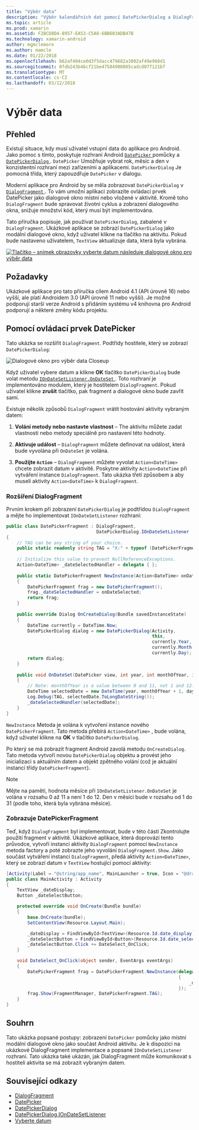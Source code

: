 ```yaml
---
title: "Výběr data"
description: "Výběr kalendářních dat pomocí DatePickerDialog a DialogFragment"
ms.topic: article
ms.prod: xamarin
ms.assetid: F2BCD8D4-8957-EA53-C5A8-6BB603ADB47B
ms.technology: xamarin-android
author: mgmclemore
ms.author: mamcle
ms.date: 01/22/2018
ms.openlocfilehash: b62af404ce0d3f5dacc479682a3002af49e968d1
ms.sourcegitcommit: 0fdb243b46cf21be47584900805cadcd077121bf
ms.translationtype: MT
ms.contentlocale: cs-CZ
ms.lasthandoff: 03/12/2018
---
```

# <a name="date-picker"></a>Výběr data

## <a name="overview"></a>Přehled

Existují situace, kdy musí uživatel vstupní data do aplikace pro Android. Jako pomoc s tímto, poskytuje rozhraní Android [ `DatePicker` ](https://developer.xamarin.com/api/type/Android.Widget.DatePicker/) pomůcky a [ `DatePickerDialog` ](https://developer.xamarin.com/api/type/Android.App.DatePickerDialog/) . `DatePicker` Umožňuje vybrat rok, měsíc a den v konzistentní rozhraní mezi zařízeními a aplikacemi. `DatePickerDialog` Je pomocná třída, který zapouzdřuje `DatePicker` v dialogu.

Moderní aplikace pro Android by se měla zobrazovat `DatePickerDialog` v [ `DialogFragment` ](https://developer.xamarin.com/api/type/Android.App.DialogFragment/). To vám umožní aplikaci zobrazíte ovládací prvek DatePicker jako dialogové okno místní nebo vložené v aktivitě. Kromě toho `DialogFragment` bude spravovat životní cyklus a zobrazení dialogového okna, snižuje množství kód, který musí být implementována.

Tato příručka popisuje, jak používat `DatePickerDialog`, zabalené v `DialogFragment`. Ukázkové aplikace se zobrazí `DatePickerDialog` jako modální dialogové okno, když uživatel klikne na tlačítko na aktivitu. Pokud bude nastaveno uživatelem, `TextView` aktualizuje data, která byla vybrána.

[![Tlačítko – snímek obrazovky vyberte datum následuje dialogové okno pro výběr data](date-picker-images/image-01-sml.png)](date-picker-images/image-01.png#lightbox)

## <a name="requirements"></a>Požadavky

Ukázkové aplikace pro tato příručka cílem Android 4.1 (API úrovně
16) nebo vyšší, ale platí Androidem 3.0 (API úrovně 11 nebo vyšší). Je možné podporují starší verze Android s přidáním systému v4 knihovna pro Android podporují a některé změny kódu projektu.

## <a name="using-the-datepicker"></a>Pomocí ovládací prvek DatePicker

Tato ukázka se rozšířit `DialogFragment`. Podtřídy hostitele, který se zobrazí `DatePickerDialog`:

![Dialogové okno pro výběr data Closeup](date-picker-images/image-02.png)

Když uživatel vybere datum a klikne **OK** tlačítko `DatePickerDialog` bude volat metodu [ `IOnDateSetListener.OnDateSet` ](https://developer.xamarin.com/api/member/Android.App.DatePickerDialog+IOnDateSetListener.OnDateSet/p/Android.Widget.DatePicker/System.Int32/System.Int32/System.Int32/).
Toto rozhraní je implementováno modulem, který je hostitelem `DialogFragment`. Pokud uživatel klikne **zrušit** tlačítko, pak fragment a dialogové okno bude zavřít sami.

Existuje několik způsobů `DialogFragment` vrátit hostování aktivity vybraným datem:

1. **Volání metody nebo nastavte vlastnost** &ndash; The aktivitu můžete zadat vlastnosti nebo metody speciálně pro nastavení této hodnoty.

2. **Aktivuje událost** &ndash; `DialogFragment` můžete definovat na událost, která bude vyvolána při `OnDateSet` je volána.

3. **Použijte `Action`**  &ndash; `DialogFragment` můžete vyvolat `Action<DateTime>` chcete zobrazit datum v aktivitě. Poskytne aktivity `Action<DateTime` při vytváření instance `DialogFragment`. Tato ukázka třetí způsobem a aby museli aktivity `Action<DateTime>` k `DialogFragment`.



### <a name="extending-dialogfragment"></a>Rozšíření DialogFragment

Prvním krokem při zobrazení `DatePickerDialog` je podtřídou `DialogFragment` a mějte ho implementovat `IOnDateSetListener` rozhraní:

```csharp
public class DatePickerFragment : DialogFragment, 
                                  DatePickerDialog.IOnDateSetListener
{
    // TAG can be any string of your choice.
    public static readonly string TAG = "X:" + typeof (DatePickerFragment).Name.ToUpper();
    
    // Initialize this value to prevent NullReferenceExceptions.
    Action<DateTime> _dateSelectedHandler = delegate { };
    
    public static DatePickerFragment NewInstance(Action<DateTime> onDateSelected)
    {
        DatePickerFragment frag = new DatePickerFragment();
        frag._dateSelectedHandler = onDateSelected;
        return frag;
    }
    
    public override Dialog OnCreateDialog(Bundle savedInstanceState)
    {
        DateTime currently = DateTime.Now;
        DatePickerDialog dialog = new DatePickerDialog(Activity, 
                                                       this, 
                                                       currently.Year, 
                                                       currently.Month - 1,
                                                       currently.Day);
        return dialog;
    }
    
    public void OnDateSet(DatePicker view, int year, int monthOfYear, int dayOfMonth)
    {
        // Note: monthOfYear is a value between 0 and 11, not 1 and 12!
        DateTime selectedDate = new DateTime(year, monthOfYear + 1, dayOfMonth);
        Log.Debug(TAG, selectedDate.ToLongDateString());
        _dateSelectedHandler(selectedDate);
    }
}
```

`NewInstance` Metoda je volána k vytvoření instance nového `DatePickerFragment`. Tato metoda přebírá `Action<DateTime>` , bude volána, když uživatel klikne na **OK** v tlačítko `DatePickerDialog`.

Po který se má zobrazit fragment Android zavolá metodu `OnCreateDialog`. Tato metoda vytvoří novou `DatePickerDialog` objektu a provést jeho inicializaci s aktuálním datem a objekt zpětného volání (což je aktuální instancí třídy `DatePickerFragment`).


> [!NOTE]
> Mějte na paměti, hodnota měsíce při `IOnDateSetListener.OnDateSet` je volána v rozsahu 0 až 11 a není 1 do 12. Den v měsíci bude v rozsahu od 1 do 31 (podle toho, která byla vybrána měsíce).



### <a name="showing-the-datepickerfragment"></a>Zobrazuje DatePickerFragment

Teď, když `DialogFragment` byl implementovat, bude v této části Zkontrolujte použití fragment v aktivitě. Ukázkové aplikace, která doprovází tento průvodce, vytvoří instanci aktivity `DialogFragment` pomocí `NewInstance` metoda factory a poté zobrazte jeho vyvolání `DialogFragment.Show`. Jako součást vytváření instancí `DialogFragment`, předá aktivity `Action<DateTime>`, který se zobrazí datum v `TextView` hostující pomocí aktivity:

```csharp
[Activity(Label = "@string/app_name", MainLauncher = true, Icon = "@drawable/icon")]
public class MainActivity : Activity
{
    TextView _dateDisplay;
    Button _dateSelectButton;

    protected override void OnCreate(Bundle bundle)
    {
        base.OnCreate(bundle);
        SetContentView(Resource.Layout.Main);

        _dateDisplay = FindViewById<TextView>(Resource.Id.date_display);
        _dateSelectButton = FindViewById<Button>(Resource.Id.date_select_button);
        _dateSelectButton.Click += DateSelect_OnClick;
    }

    void DateSelect_OnClick(object sender, EventArgs eventArgs)
    {
        DatePickerFragment frag = DatePickerFragment.NewInstance(delegate(DateTime time)
                                                                 {
                                                                     _dateDisplay.Text = time.ToLongDateString();
                                                                 });
        frag.Show(FragmentManager, DatePickerFragment.TAG);
    }
}
```


## <a name="summary"></a>Souhrn

Tato ukázka popsané postupy: zobrazení `DatePicker` pomůcky jako místní modální dialogové okno jako součást Android aktivitu. Je k dispozici na ukázkové DialogFragment implementace a popsané `IOnDateSetListener` rozhraní. Tato ukázka také ukázán, jak DialogFragment může komunikovat s hostiteli aktivita se má zobrazit vybraným datem.


## <a name="related-links"></a>Související odkazy

- [DialogFragment](https://developer.xamarin.com/api/type/Android.App.DialogFragment/)
- [DatePicker](https://developer.xamarin.com/api/type/Android.Widget.DatePicker/)
- [DatePickerDialog](https://developer.xamarin.com/api/type/Android.App.DatePickerDialog/)
- [DatePickerDialog.IOnDateSetListener](https://developer.xamarin.com/api/type/Android.App.DatePickerDialog+IOnDateSetListener/)
- [Vyberte datum](https://github.com/xamarinhttps://developer.xamarin.com/recipes/tree/master/android/controls/datepicker/select_a_date)
